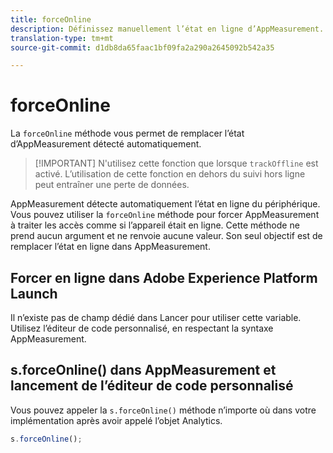 ```yaml
---
title: forceOnline
description: Définissez manuellement l’état en ligne d’AppMeasurement.
translation-type: tm+mt
source-git-commit: d1db8da65faac1bf09fa2a290a2645092b542a35

---
```



# forceOnline

La `forceOnline` méthode vous permet de remplacer l’état d’AppMeasurement détecté automatiquement.

> [!IMPORTANT] N&#39;utilisez cette fonction que lorsque `trackOffline` est activé. L’utilisation de cette fonction en dehors du suivi hors ligne peut entraîner une perte de données.

AppMeasurement détecte automatiquement l’état en ligne du périphérique. Vous pouvez utiliser la `forceOnline` méthode pour forcer AppMeasurement à traiter les accès comme si l’appareil était en ligne. Cette méthode ne prend aucun argument et ne renvoie aucune valeur. Son seul objectif est de remplacer l’état en ligne dans AppMeasurement.

## Forcer en ligne dans Adobe Experience Platform Launch

Il n’existe pas de champ dédié dans Lancer pour utiliser cette variable. Utilisez l’éditeur de code personnalisé, en respectant la syntaxe AppMeasurement.

## s.forceOnline() dans AppMeasurement et lancement de l’éditeur de code personnalisé

Vous pouvez appeler la `s.forceOnline()` méthode n’importe où dans votre implémentation après avoir appelé l’objet Analytics.

```js
s.forceOnline();
```
